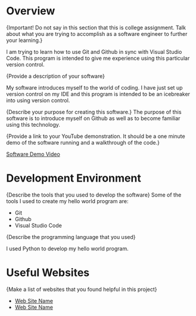 # Overview

{Important!  Do not say in this section that this is college assignment.  Talk about what you are trying to accomplish as a software engineer to further your learning.}

I am trying to learn how to use Git and Github in sync with Visual Studio Code. This program is intended to give me experience using this particular version control.

{Provide a description of your software}

My software introduces myself to the world of coding. I have just set up version control on my IDE and this program is intended to be an icebreaker into using version control. 

{Describe your purpose for creating this software.}
The purpose of this software is to introduce myself on Github as well as to become familiar using this technology.


{Provide a link to your YouTube demonstration.  It should be a one minute demo of the software running and a walkthrough of the code.}

[Software Demo Video](http://youtube.link.goes.here)

# Development Environment

{Describe the tools that you used to develop the software}
Some of the tools I used to create my hello world program are:

* Git
* Github
* Visual Studio Code

{Describe the programming language that you used}

I used Python to develop my hello world program. 


# Useful Websites

{Make a list of websites that you found helpful in this project}
* [Web Site Name](http://url.link.goes.here)
* [Web Site Name](http://url.link.goes.here)